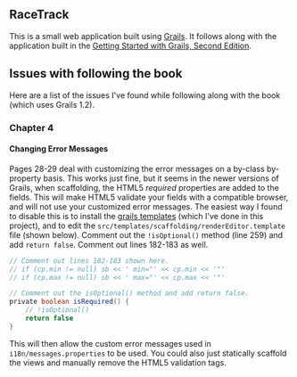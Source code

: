## RaceTrack

This is a small web application built using [Grails](http://grails.org). It follows along with the application built in the [Getting Started with Grails, Second Edition](http://www.infoq.com/minibooks/grails-getting-started).

## Issues with following the book

Here are a list of the issues I've found while following along with the book (which uses Grails 1.2).

### Chapter 4

#### Changing Error Messages

Pages 28-29 deal with customizing the error messages on a by-class by-property basis. This works just fine, but it seems in the newer versions of Grails, when scaffolding, the HTML5 _required_ properties are added to the fields. This will make HTML5 validate your fields with a compatible browser, and will not use your customized error messages. The easiest way I found to disable this is to install the [grails templates](http://grails.org/doc/latest/ref/Command%20Line/install-templates.html) (which I've done in this project), and to edit the `src/templates/scaffolding/renderEditor.template` file (shown below). Comment out the `!isOptional()` method (line 259) and add `return false`. Comment out lines 182-183 as well.

```groovy
// Comment out lines 182-183 shown here.
// if (cp.min != null) sb << ' min="' << cp.min << '"'
// if (cp.max != null) sb << ' max="' << cp.max << '"'

// Comment out the isOptional() method and add return false.
private boolean isRequired() {
    // !isOptional()
    return false
}
```

This will then allow the custom error messages used in `i18n/messages.properties` to be used. You could also just statically scaffold the views and manually remove the HTML5 validation tags.